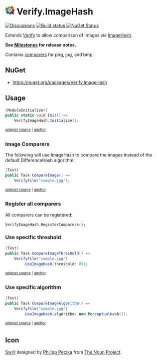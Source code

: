 # <img src="/src/icon.png" height="30px"> Verify.ImageHash

[![Discussions](https://img.shields.io/badge/Verify-Discussions-yellow?svg=true&label=)](https://github.com/orgs/VerifyTests/discussions)
[![Build status](https://ci.appveyor.com/api/projects/status/48pfe99118r80g72?svg=true)](https://ci.appveyor.com/project/SimonCropp/Verify-ImageHash)
[![NuGet Status](https://img.shields.io/nuget/v/Verify.ImageHash.svg)](https://www.nuget.org/packages/Verify.ImageHash/)

Extends [Verify](https://github.com/VerifyTests/Verify) to allow comparison of images via [ImageHash](https://github.com/coenm/ImageHash).

**See [Milestones](../../milestones?state=closed) for release notes.**

Contains [comparers](https://github.com/VerifyTests/Verify/blob/master/docs/comparer.md) for png, jpg, and bmp.


## NuGet

 * https://nuget.org/packages/Verify.ImageHash


## Usage

<!-- snippet: enable -->
<a id='snippet-enable'></a>
```cs
[ModuleInitializer]
public static void Init() =>
    VerifyImageHash.Initialize();
```
<sup><a href='/src/Tests/ModuleInitializer.cs#L3-L9' title='Snippet source file'>snippet source</a> | <a href='#snippet-enable' title='Start of snippet'>anchor</a></sup>
<!-- endSnippet -->


### Image Comparers

The following will use ImageHash to compare the images instead of the default DifferenceHash algorithm.

<!-- snippet: CompareImage -->
<a id='snippet-CompareImage'></a>
```cs
[Test]
public Task CompareImage() =>
    VerifyFile("sample.jpg");
```
<sup><a href='/src/Tests/Samples.cs#L6-L12' title='Snippet source file'>snippet source</a> | <a href='#snippet-CompareImage' title='Start of snippet'>anchor</a></sup>
<!-- endSnippet -->


### Register all comparers

All comparers can be registered:

```
VerifyImageHash.RegisterComparers();
```


### Use specific threshold

<!-- snippet: CompareImageThreshold -->
<a id='snippet-CompareImageThreshold'></a>
```cs
[Test]
public Task CompareImageThreshold() =>
    VerifyFile("sample.jpg")
        .UseImageHash(threshold: 85);
```
<sup><a href='/src/Tests/Samples.cs#L14-L21' title='Snippet source file'>snippet source</a> | <a href='#snippet-CompareImageThreshold' title='Start of snippet'>anchor</a></sup>
<!-- endSnippet -->


### Use specific algorithm

<!-- snippet: CompareImageAlgorithm -->
<a id='snippet-CompareImageAlgorithm'></a>
```cs
[Test]
public Task CompareImageAlgorithm() =>
    VerifyFile("sample.jpg")
        .UseImageHash(algorithm: new PerceptualHash());
```
<sup><a href='/src/Tests/Samples.cs#L23-L30' title='Snippet source file'>snippet source</a> | <a href='#snippet-CompareImageAlgorithm' title='Start of snippet'>anchor</a></sup>
<!-- endSnippet -->


## Icon

[Swirl](https://thenounproject.com/term/wizard/2744075/) designed by [Philipp Petzka](https://thenounproject.com/masteroficon) from [The Noun Project](https://thenounproject.com/).
